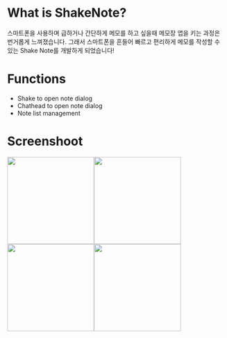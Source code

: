 # What is ShakeNote?
스마트폰을 사용하며 급하거나 간단하게 메모를 하고 싶을때 메모장 앱을 키는 과정은 번거롭게 느껴졌습니다. 그래서 스마트폰을 흔들어 빠르고 편리하게 메모를 작성할 수 있는 Shake Note를 개발하게 되었습니다!

# Functions
- Shake to open note dialog
- Chathead to open note dialog
- Note list management

# Screenshoot
<img src="http://cfile26.uf.tistory.com/image/99A2BB4D5A49DBBF275D8F" width="200px"/><img src="http://cfile27.uf.tistory.com/image/99D639345A49DBBF371E49" width="200px"/><img src="http://cfile25.uf.tistory.com/image/99F5D33D5A49DBBF31442D" width="200px"/><img src="http://cfile24.uf.tistory.com/image/998AD9365A49DBBF2AA9FA" width="200px"/>


